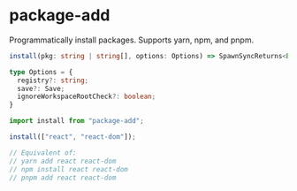 # package-add
Programmatically install packages. Supports yarn, npm, and pnpm.

```ts
install(pkg: string | string[], options: Options) => SpawnSyncReturns<Buffer>

type Options = {
  registry?: string;
  save?: Save;
  ignoreWorkspaceRootCheck?: boolean;
}
```

```ts
import install from "package-add";

install(["react", "react-dom"]);

// Equivalent of:
// yarn add react react-dom
// npm install react react-dom
// pnpm add react react-dom
```
